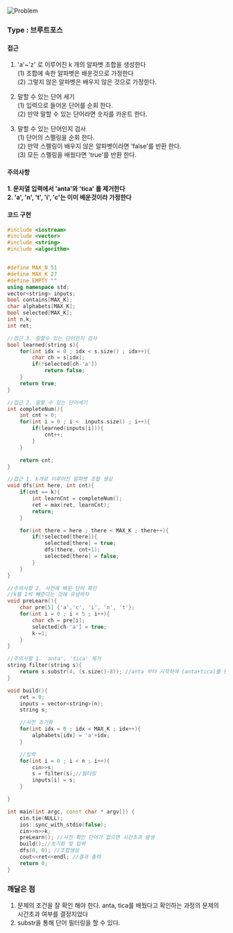 ![Problem](https://github.com/seongjinkime/problem-solving/blob/master/images/1062.png)
### Type : 브루트포스

#### 접근
1. 'a'~'z' 로 이루어진 k 개의 알파벳 조합을 생성한다  
    (1) 조합에 속한 알파벳은 배운것으로 가정한다  
    (2) 그렇지 않은 알파벳은 배우지 않은 것으로 가정한다.  

2. 말할 수 있는 단어 세기  
    (1) 입력으로 들어온 단어를 순회 한다.  
    (2) 만약 말할 수 있는 단어라면 숫자를 카운트 한다.  

3. 말할 수 있는 단어인지 검사  
    (1) 단어의 스펠링을 순회 한다.    
    (2) 만약 스펠링이 배우지 않은 알파벳이라면 'false'를 반환 한다.  
    (3) 모든 스펠링을 배웠다면 'true'를 반환 한다.  

#### 주의사항

**1. 문자열 입력에서 'anta'와 'tica' 를 제거한다**  
**2. 'a', 'n', 't', 'i', 'c'는 이미 배운것이라 가정한다**


#### 코드 구현  

```cpp
#include <iostream>
#include <vector>
#include <string>
#include <algorithm>


#define MAX_N 51
#define MAX_K 27
#define EMPTY ""
using namespace std;
vector<string> inputs;
bool contains[MAX_K];
char alphabets[MAX_K];
bool selected[MAX_K];
int n,k;
int ret;

//접근 3. 말할수 있는 단어인지 검사
bool learned(string s){
    for(int idx = 0 ; idx < s.size() ; idx++){
        char ch = s[idx];
        if(!selected[ch-'a'])
            return false;
    }
    return true;
}

//접근 2. 말할 수 있는 단어세기
int completeNum(){
    int cnt = 0;
    for(int i = 0 ; i <  inputs.size() ; i++){
        if(learned(inputs[i])){
            cnt++;
        }
    }

    return cnt;
}

//접근 1. k개로 이루어진 알파벳 조합 생성
void dfs(int here, int cnt){
    if(cnt == k){
        int learnCnt = completeNum();
        ret = max(ret, learnCnt);
        return;
    }

    for(int there = here ; there < MAX_K ; there++){
        if(!selected[there]){
            selected[there] = true;
            dfs(there, cnt+1);
            selected[there] = false;
        }
    }
}

//주의사항 2. 사전에 배운 단어 확인
//k를 1씩 빼준다는 것에 유념하자
void preLearn(){
    char pre[5] {'a','c', 'i', 'n', 't'};
    for(int i = 0 ; i < 5 ; i++){
        char ch = pre[i];
        selected[ch-'a'] = true;
        k-=1;
    }
}

//주의사항 1. 'anta', 'tica' 제거
string filter(string s){
    return s.substr(4, (s.size()-8)); //anta 부터 시작하여 (anta+tica)를 뺀 갯수만큼의 글자를 반환
}

void build(){
    ret = 0;
    inputs = vector<string>(n);
    string s;

    //사전 초기화
    for(int idx = 0 ; idx < MAX_K ; idx++){
        alphabets[idx] = 'a'+idx;
    }

    //입력
    for(int i = 0 ; i < n ; i++){
        cin>>s;
        s = filter(s);//필터링
        inputs[i] = s;
    }

}

int main(int argc, const char * argv[]) {
    cin.tie(NULL);
    ios::sync_with_stdio(false);
    cin>>n>>k;
    preLearn(); //사전 확인 단어가 없으면 시간초과 발생
    build();//초기화 및 입력
    dfs(0, 0); //조합생성
    cout<<ret<<endl; //결과 출력
    return 0;
}

```

### 깨달은 점
1. 문제의 조건을 잘 확인 해야 한다. anta, tica를 배웠다고 확인하는 과정의 문제의 시간초과 여부를 결정지었다
2. substr을 통해 단어 필터링을 할 수 있다.
